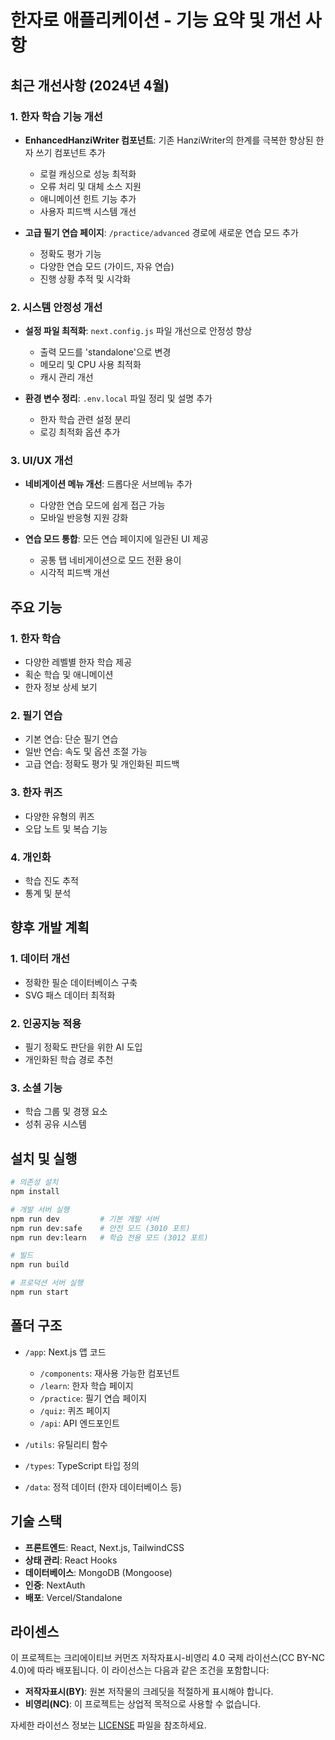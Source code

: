 # 한자로 애플리케이션 - 기능 요약 및 개선 사항

## 최근 개선사항 (2024년 4월)

### 1. 한자 학습 기능 개선
- **EnhancedHanziWriter 컴포넌트**: 기존 HanziWriter의 한계를 극복한 향상된 한자 쓰기 컴포넌트 추가
  - 로컬 캐싱으로 성능 최적화
  - 오류 처리 및 대체 소스 지원
  - 애니메이션 힌트 기능 추가
  - 사용자 피드백 시스템 개선
  
- **고급 필기 연습 페이지**: `/practice/advanced` 경로에 새로운 연습 모드 추가
  - 정확도 평가 기능
  - 다양한 연습 모드 (가이드, 자유 연습)
  - 진행 상황 추적 및 시각화

### 2. 시스템 안정성 개선
- **설정 파일 최적화**: `next.config.js` 파일 개선으로 안정성 향상
  - 출력 모드를 'standalone'으로 변경
  - 메모리 및 CPU 사용 최적화
  - 캐시 관리 개선

- **환경 변수 정리**: `.env.local` 파일 정리 및 설명 추가
  - 한자 학습 관련 설정 분리
  - 로깅 최적화 옵션 추가

### 3. UI/UX 개선
- **네비게이션 메뉴 개선**: 드롭다운 서브메뉴 추가
  - 다양한 연습 모드에 쉽게 접근 가능
  - 모바일 반응형 지원 강화

- **연습 모드 통합**: 모든 연습 페이지에 일관된 UI 제공
  - 공통 탭 네비게이션으로 모드 전환 용이
  - 시각적 피드백 개선

## 주요 기능

### 1. 한자 학습
- 다양한 레벨별 한자 학습 제공
- 획순 학습 및 애니메이션
- 한자 정보 상세 보기

### 2. 필기 연습
- 기본 연습: 단순 필기 연습
- 일반 연습: 속도 및 옵션 조절 가능
- 고급 연습: 정확도 평가 및 개인화된 피드백

### 3. 한자 퀴즈
- 다양한 유형의 퀴즈
- 오답 노트 및 복습 기능

### 4. 개인화
- 학습 진도 추적
- 통계 및 분석

## 향후 개발 계획

### 1. 데이터 개선
- 정확한 필순 데이터베이스 구축
- SVG 패스 데이터 최적화

### 2. 인공지능 적용
- 필기 정확도 판단을 위한 AI 도입
- 개인화된 학습 경로 추천

### 3. 소셜 기능
- 학습 그룹 및 경쟁 요소
- 성취 공유 시스템

## 설치 및 실행

```bash
# 의존성 설치
npm install

# 개발 서버 실행
npm run dev         # 기본 개발 서버
npm run dev:safe    # 안전 모드 (3010 포트)
npm run dev:learn   # 학습 전용 모드 (3012 포트)

# 빌드
npm run build

# 프로덕션 서버 실행
npm run start
```

## 폴더 구조

- `/app`: Next.js 앱 코드
  - `/components`: 재사용 가능한 컴포넌트
  - `/learn`: 한자 학습 페이지
  - `/practice`: 필기 연습 페이지
  - `/quiz`: 퀴즈 페이지
  - `/api`: API 엔드포인트

- `/utils`: 유틸리티 함수
- `/types`: TypeScript 타입 정의
- `/data`: 정적 데이터 (한자 데이터베이스 등)

## 기술 스택

- **프론트엔드**: React, Next.js, TailwindCSS
- **상태 관리**: React Hooks
- **데이터베이스**: MongoDB (Mongoose)
- **인증**: NextAuth
- **배포**: Vercel/Standalone 

## 라이센스

이 프로젝트는 크리에이티브 커먼즈 저작자표시-비영리 4.0 국제 라이선스(CC BY-NC 4.0)에 따라 배포됩니다. 이 라이선스는 다음과 같은 조건을 포함합니다:

- **저작자표시(BY)**: 원본 저작물의 크레딧을 적절하게 표시해야 합니다.
- **비영리(NC)**: 이 프로젝트는 상업적 목적으로 사용할 수 없습니다.

자세한 라이선스 정보는 [LICENSE](../LICENSE) 파일을 참조하세요. 